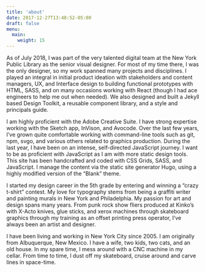 ```yaml
---
title: 'about'
date: 2017-12-27T13:48:52-05:00
draft: false
menu:
  main:
    weight: 15
---
```


As of July 2018, I was part of the very talented digital team at the New York Public Library as the senior visual designer. For most of my time there, I was the only designer, so my work spanned many projects and disciplines. I played an integral in initial product ideation with stakeholders and content managers, UX, and Interface design to building functional prototypes with HTML, SASS, and on many occasions working with React (though I had ace engineers to help me out when needed). We also designed and built a Jekyll based Design Toolkit, a reusable component library, and a style and principals guide.

I am highly proficient with the Adobe Creative Suite. I have strong expertise working with the Sketch app, InVison, and Avocode. Over the last few years, I’ve grown quite comfortable working with command-line tools such as git, npm, svgo, and various others related to graphics production. During the last year, I have been on an intense, self-directed JavaScript journey. I want to be as proficient with JavaScript as I am with more static design tools. This site has been handcrafted and coded with CSS Grids, SASS, and JavaScript. I manage the content via the static site generator Hugo, using a highly modified version of the “Blank” theme.

I started my design career in the 5th grade by entering and winning a “crazy t-shirt” contest. My love for typography stems from being a graffiti writer and painting murals in New York and Philadelphia. My passion for art and design spans many years. From punk rock show fliers produced at Kinko’s with X-Acto knives, glue sticks, and xerox machines through skateboard graphics through my training as an offset printing press operator, I’ve always been an artist and designer.

I have been living and working in New York City since 2005. I am originally from Albuquerque, New Mexico. I have a wife, two kids, two cats, and an old house. In my spare time, I mess around with a CNC machine in my cellar. From time to time, I dust off my skateboard, cruise around and carve lines in space-time.
